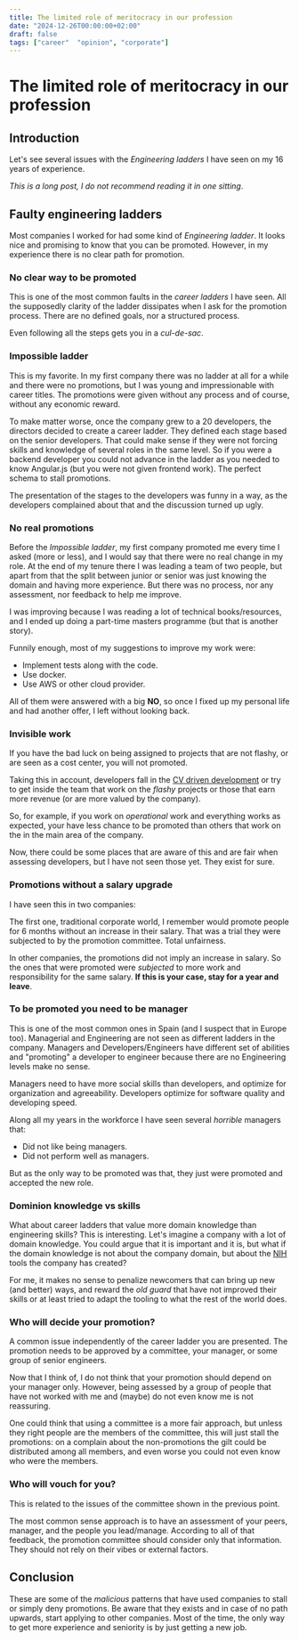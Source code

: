 ```yaml
---
title: The limited role of meritocracy in our profession
date: "2024-12-26T00:00:00+02:00"
draft: false
tags: ["career"  "opinion", "corporate"]
---
```


# The limited role of meritocracy in our profession

## Introduction
Let's see several issues with the *Engineering ladders* I have seen on my
16 years of experience.

*This is a long post, I do not recommend reading it in one sitting*.

## Faulty engineering ladders
Most companies I worked for had some kind of *Engineering ladder*. It looks
nice and promising to know that you can be promoted. However, in my experience
there is no clear path for promotion.

### No clear way to be promoted
This is one of the most common faults in the *career ladders* I have seen.
All the supposedly clarity of the ladder dissipates when I ask for the
promotion process. There are no defined goals, nor a structured process.

Even following all the steps gets you in a *cul-de-sac*.

### Impossible ladder
This is my favorite. In my first company there was no ladder at all for a while
and there were no promotions, but I was young and impressionable with career titles.
The promotions were given without any process and of course, without any economic reward.

To make matter worse, once the company grew to a 20 developers, the directors decided to
create a career ladder. They defined each stage based on the senior developers.
That could make sense if they were not forcing skills and knowledge of several
roles in the same level. So if you were a backend developer you could not advance in the
ladder as you needed to know Angular.js (but you were not given frontend work).
The perfect schema to stall promotions.

The presentation of the stages to the developers was funny in a way, as the developers
complained about that and the discussion turned up ugly.

### No real promotions
Before the *Impossible ladder*, my first company promoted me every time I asked
(more or less), and I would say that there were no real change in my role.
At the end of my tenure there I was leading a team of two people, but apart from
that the split between junior or senior was just knowing the domain and having
more experience. But there was no process, nor any assessment, nor feedback to
help me improve.

I was improving because I was reading a lot of technical books/resources, and
I ended up doing a part-time masters programme (but that is another story).

Funnily enough, most of my suggestions to improve my work were:

- Implement tests along with the code.
- Use docker.
- Use AWS or other cloud provider.

All of them were answered with a big **NO**, so once I fixed up my personal life and
had another offer, I left without looking back.

### Invisible work
If you have the bad luck on being assigned to projects that are not flashy, or are
seen as a cost center, you will not promoted.

Taking this in account, developers fall in the [CV driven development](/blog/2024/12/cv-driven-development)
or try to get inside the team that work on the *flashy* projects or those that earn
more revenue (or are more valued by the company).

So, for example, if you work on *operational* work and everything works as expected,
your have less chance to be promoted than others that work on the in the main area
of the company.

Now, there could be some places that are aware of this and are fair when assessing
developers, but I have not seen those yet. They exist for sure.

### Promotions without a salary upgrade
I have seen this in two companies:

The first one, traditional corporate world, I remember would promote people for 6
months without an increase in their salary. That was a trial they were subjected to
by the promotion committee. Total unfairness.

In other companies, the promotions did not imply an increase in salary. So the ones
that were promoted were *subjected* to more work and responsibility for the same salary.
**If this is your case, stay for a year and leave**.

### To be promoted you need to be manager
This is one of the most common ones in Spain (and I suspect that in Europe too).
Managerial and Engineering are not seen as different ladders in the company.
Managers and Developers/Engineers have different set of abilities and "promoting"
a developer to engineer because there are no Engineering levels make no sense.

Managers need to have more social skills than developers, and optimize for organization
and agreeability. Developers optimize for software quality and developing speed.

Along all my years in the workforce I have seen several *horrible* managers that:

- Did not like being managers.
- Did not perform well as managers.

But as the only way to be promoted was that, they just were promoted and accepted
the new role.

### Dominion knowledge vs skills
What about career ladders that value more domain knowledge than engineering skills?
This is interesting. Let's imagine a company with a lot of domain knowledge. You could
argue that it is important and it is, but what if the domain knowledge is not about
the company domain, but about the
[NIH](https://en.wikipedia.org/wiki/Not_invented_here) tools the company has created?

For me, it makes no sense to penalize newcomers that can bring up new (and better) ways,
and reward the *old guard* that have not improved their skills or at least tried to
adapt the tooling to what the rest of the world does.

### Who will decide your promotion?
A common issue independently of the career ladder you are presented. The promotion
needs to be approved by a committee, your manager, or some group of senior engineers.

Now that I think of, I do not think that your promotion should depend on your manager only.
However, being assessed by a group of people that have not worked with me and (maybe) do not
even know me is not reassuring.

One could think that using a committee is a more fair approach, but unless they right people
are the members of the committee, this will just stall the promotions: on a complain about
the non-promotions the gilt could be distributed among all members, and even worse you could
not even know who were the members.

### Who will vouch for you?
This is related to the issues of the committee shown in the previous point.

The most common sense approach is to have an assessment of your peers, manager, and the
people you lead/manage. According to all of that feedback, the promotion committee should
consider only that information. They should not rely on their vibes or external factors.

## Conclusion
These are some of the *malicious* patterns that have used companies to stall or simply deny
promotions. Be aware that they exists and in case of no path upwards, start applying to other
companies. Most of the time, the only way to get more experience and seniority is by just
getting a new job.